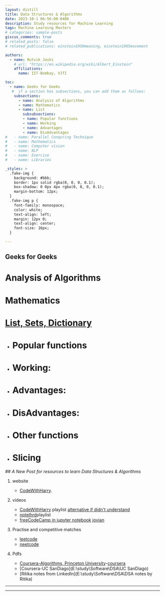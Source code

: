 ```yaml
---
layout: distill
title: Data Structures & Algorithms
date: 2023-10-1 06:56:00-0400
description: Study resources for Machine Learning
tags: Machine Learning Masters
# categories: sample-posts
giscus_comments: true
# related_posts: false
# related_publications: einstein1950meaning, einstein1905movement

authors:
  - name: Rutvik Joshi
    # url: "https://en.wikipedia.org/wiki/Albert_Einstein"
    affiliations:
      name: IIT-Bombay, VJTI

toc:
  - name: Geeks for Geeks
   #  if a section has subsections, you can add them as follows:
    subsections:
      - name: Analysis of Algorithms
      - name: Mathematics
      - name: List
        subsubsections:
        - name: Popular functions
        - name: Working
        - name: Advantages
        - name: DisAdvantages
#   - name: Parallel Conquring Technique
#   - name: Mathematics
#   - name: Computer vision
#   - name: NLP
#   - name: Exercise
#   - name: Libraries

_styles: >
  .fake-img {
    background: #bbb;
    border: 1px solid rgba(0, 0, 0, 0.1);
    box-shadow: 0 0px 4px rgba(0, 0, 0, 0.1);
    margin-bottom: 12px;
  }
  .fake-img p {
    font-family: monospace;
    color: white;
    text-align: left;
    margin: 12px 0;
    text-align: center;
    font-size: 16px;
  }

---
```

## Geeks for Geeks
 
# Analysis of Algorithms 


# Mathematics 

# [List, Sets, Dictionary](https://rutvikjoshi63.github.io/blog/2023/GFG-list/) 

- # Popular functions

- # Working:

- # Advantages:

- # DisAdvantages:

- # Other functions

- # Slicing


*## A New Post for resources to learn Data Structures & Algorithms*
1. website 
    * [CodeWithHarry](https://www.codewithharry.com/videos/data-structures-and-algorithms-in-hindi-1/).
2. videos
    * [CodeWithHarry](https://www.youtube.com/watch?v=5_5oE5lgrhw&list=PLu0W_9lII9ahIappRPN0MCAgtOu3lQjQi&ab_channel=CodeWithHarry) playlist
      [alternative if didn't understand](https://www.youtube.com/watch?v=f9Aje_cN_CY&ab_channel=CampusX)
    * [nptelhrd](https://www.youtube.com/watch?v=zWg7U0OEAoE)playlist
    * [freeCodeCamp in jupyter notebook](https://www.youtube.com/watch?v=pkYVOmU3MgA&ab_channel=freeCodeCamp.org)
      [jovian](https://jovian.com/learn/data-structures-and-algorithms-in-python)

3. Practise and competitive matches
   * [leetcode](https://leetcode.com/)
   * [neetcode](https://neetcode.io/courses/dsa-for-beginners/2)
4. Pdfs
   * [Coursera-Algorithms, Princeton University](E:\study\Software\DSA\Algorithms_4th_Robert_Sedgewick,_Kevin_Wayne)-[coursera](https://www.coursera.org/lecture/algorithms-part1/quick-union-improvements-RZW72)
   * [Coursera-UC SanDiago](E:\study\Software\DSA\UC SanDiago)
   * [Ritika notes from LinkedIn](E:\study\Software\DSA\DSA notes by Ritika)


----
****
